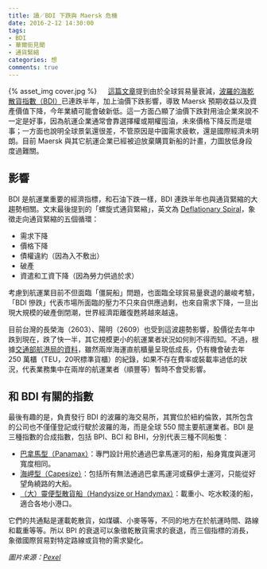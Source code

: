 ```yaml
---
title: 讀／BDI 下跌與 Maersk 危機
date: 2016-2-12 14:30:00
tags: 
- BDI
- 華爾街見聞
- 通貨緊縮
categories: 想
comments: true
---
```

{% asset_img cover.jpg %}
　
[這篇文章](http://wallstreetcn.com/node/229966)提到由於全球貿易量衰減，[波羅的海乾散貨指數（BDI）](https://zh.wikipedia.org/zh-hant/%E6%B3%A2%E7%BE%85%E7%9A%84%E6%B5%B7%E4%B9%BE%E6%95%A3%E8%B2%A8%E6%8C%87%E6%95%B8)已連跌半年，加上油價下跌影響，導致 Maersk 預期收益以及資產價值下降，今年業績可能會破新低。這一方面凸顯了油價下跌對用油企業來說不一定是好事，因為航運企業通常會靠選擇權或期權囤油，未來價格下降反而是壞事；一方面也說明全球景氣還很差，不管原因是中國需求疲軟，還是國際經濟未明朗。目前 Maersk 與其它航運企業已經被迫放棄購買新船的計畫，力圖放低身段度過難關。<!--more-->

## 影響
BDI 是航運業重要的經濟指標，和石油下跌一樣，BDI 連跌半年也與通貨緊縮的大趨勢相關。文末最後提到的「螺旋式通貨緊縮」，英文為 [Deflationary Spiral](https://en.wikipedia.org/wiki/Deflation)，象徵走向通貨緊縮的五個循環：
　
* 需求下降
* 價格下降
* 債權違約（因為入不敷出）
* 破產
* 資遣和工資下降（因為勞力供過於求）

考慮到航運業目前不但面臨「僵屍船」問題，也面臨全球貿易量衰退的嚴峻考驗，「BDI 慘跌」代表市場所面臨的壓力不只來自供應過剩，也來自需求下降，一旦出現大規模的破產倒閉潮，世界經濟距離復甦將越來越遠。

目前台灣的長榮海（2603）、陽明（2609）也受到這波趨勢影響，股價從去年中跌到現在，跌了快一半，其它規模更小的航運業者狀況如何則不得而知。不過，根據[交通部航港局的資料](http://www.mtnet.gov.tw/MTNet/news/Detail.aspx?newsid=1016838&harbor=%E4%B8%AD%E8%8F%AF%E6%97%A5%E5%A0%B1)，雖然兩岸海運直航櫃量呈現低成長，仍有機會破去年 250 萬櫃（TEU，20呎標準貨櫃）的紀錄，如果不存在費率或裝載率過低的狀況，代表業務集中在兩岸的航運業者（順豐等）暫時不會受影響。

## 和 BDI 有關的指數
最後有趣的是，負責發行 BDI 的波羅的海交易所，其實位於紐約倫敦，其所包含的公司也不僅僅登記或行駛於波羅的海，而是全球 550 間主要航運業者。BDI 是三種指數的合成指數，包括 BPI、BCI 和 BHI，分別代表三種不同船隻：
　
* [巴拿馬型（Panamax）](https://en.wikipedia.org/wiki/Panamax)：專門設計用於通過巴拿馬運河的船，船身寬度與運河寬度相同。
* [海岬型（Capesize）](https://en.wikipedia.org/wiki/Capesize)：包括所有無法通過巴拿馬運河或蘇伊士運河，只能從好望角繞路的大船。
* [（大）靈便型散貨船（Handysize or Handymax）](https://en.wikipedia.org/wiki/Handymax)：載重小、吃水較淺的船，適合各地小港口。

它們的共通點是運載乾散貨，如煤礦、小麥等等，不同的地方在於航運時間、路線和載重等等。所以 BPI 的衰退可以象徵乾散貨需求的衰退，而三個指標的消長，象徵國際貿易對特定路線或貨物的需求變化。

*圖片來源：[Pexel](https://www.pexels.com/)*